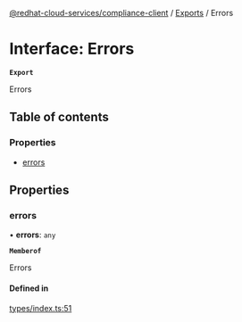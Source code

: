 [@redhat-cloud-services/compliance-client](../README.md) / [Exports](../modules.md) / Errors

# Interface: Errors

**`Export`**

Errors

## Table of contents

### Properties

- [errors](Errors.md#errors)

## Properties

### errors

• **errors**: `any`

**`Memberof`**

Errors

#### Defined in

[types/index.ts:51](https://github.com/RedHatInsights/javascript-clients/blob/main/packages/compliance/types/index.ts#L51)
